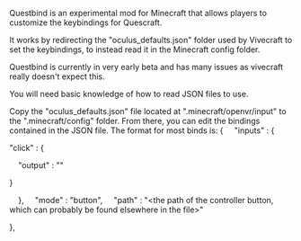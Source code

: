 Questbind is an experimental mod for Minecraft that allows players to customize the keybindings for Quescraft.

It works by redirecting the "oculus_defaults.json" folder used by Vivecraft to set the keybindings, to instead read it in the Minecraft config folder.

Questbind is currently in very early beta and has many issues as vivecraft really doesn't expect this.

You will need basic knowledge of how to read JSON files to use.

Copy the "oculus_defaults.json" file located at ".minecraft/openvr/input" to the ".minecraft/config" folder. From there, you can edit the bindings contained in the JSON file. The format for most binds is:
{
    "inputs" : {

"click" : {

    "output" : "<the translation key for the key output>"

}

    },
    "mode" : "button",
    "path" : "<the path of the controller button, which can probably be found elsewhere in the file>"

},
